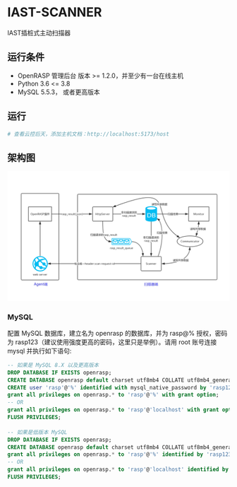 # IAST-SCANNER

IAST插桩式主动扫描器

## 运行条件

* OpenRASP 管理后台 版本 >= 1.2.0，并至少有一台在线主机
* Python 3.6 <= 3.8
* MySQL 5.5.3， 或者更高版本

## 运行

```bash
# 查看云控后天，添加主机文档：http://localhost:5173/host
```

## 架构图

![architecture.png](doc%2Fimg%2Farchitecture.png)

### MySQL

配置 MySQL 数据库，建立名为 openrasp 的数据库，并为 rasp@% 授权，密码为 rasp123（建议使用强度更高的密码，这里只是举例）。请用
root 账号连接 mysql 并执行如下语句:

```sql
-- 如果是 MySQL 8.X 以及更高版本
DROP DATABASE IF EXISTS openrasp;
CREATE DATABASE openrasp default charset utf8mb4 COLLATE utf8mb4_general_ci;
CREATE user 'rasp'@'%' identified with mysql_native_password by 'rasp123';
grant all privileges on openrasp.* to 'rasp'@'%' with grant option;
-- OR
grant all privileges on openrasp.* to 'rasp'@'localhost' with grant option;
FLUSH PRIVILEGES;

-- 如果是低版本 MySQL
DROP DATABASE IF EXISTS openrasp;
CREATE DATABASE openrasp default charset utf8mb4 COLLATE utf8mb4_general_ci;
grant all privileges on openrasp.* to 'rasp'@'%' identified by 'rasp123';
-- OR
grant all privileges on openrasp.* to 'rasp'@'localhost' identified by 'rasp123';
FLUSH PRIVILEGES;
```
